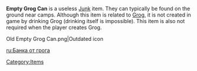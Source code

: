 **Empty Grog Can** is a useless [Junk](Junk.md "wikilink") item. They can
typically be found on the ground near camps. Although this item is
related to [Grog](Grog.md "wikilink"), it is not created in game by
drinking Grog (drinking itself is impossible). This item is also not
required when the player creates Grog.

Old Empty Grog Can.png\|Outdated icon

[ru:Банка от грога](ru:Банка_от_грога "wikilink")

[Category:Items](Category:Items "wikilink")